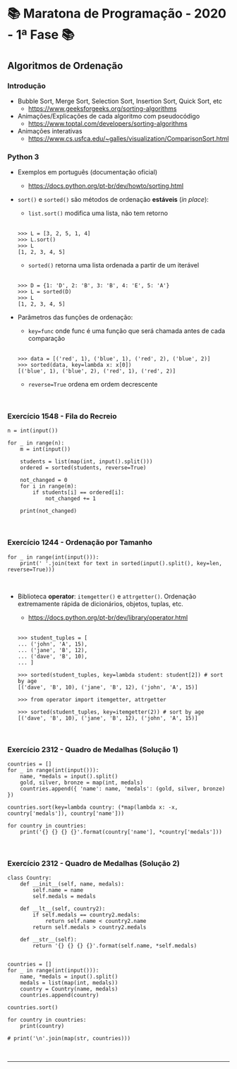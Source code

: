 # :books: Maratona de Programação - 2020 - 1ª Fase :books:

## Algoritmos de Ordenação

### Introdução
  - Bubble Sort, Merge Sort, Selection Sort, Insertion Sort, Quick Sort, etc
    - https://www.geeksforgeeks.org/sorting-algorithms
  - Animações/Explicações de cada algoritmo com pseudocódigo
    - https://www.toptal.com/developers/sorting-algorithms
  - Animações interativas
    - https://www.cs.usfca.edu/~galles/visualization/ComparisonSort.html

### Python 3
- Exemplos em português (documentação oficial)
  - https://docs.python.org/pt-br/dev/howto/sorting.html
- ```sort()``` e ```sorted()``` são métodos de ordenação **estáveis** (_in place_):

  - ```list.sort()``` modifica uma lista, não tem retorno
  <br />

  ```py3
  >>> L = [3, 2, 5, 1, 4]
  >>> L.sort()
  >>> L
  [1, 2, 3, 4, 5]
  ```

  - ```sorted()``` retorna uma lista ordenada a partir de um iterável
  <br />

  ```py3
  >>> D = {1: 'D', 2: 'B', 3: 'B', 4: 'E', 5: 'A'}
  >>> L = sorted(D)
  >>> L
  [1, 2, 3, 4, 5]
  ```

- Parâmetros das funções de ordenação:

  - ```key=func``` onde func é uma função que será chamada antes de cada comparação
  <br />

  ```py3
  >>> data = [('red', 1), ('blue', 1), ('red', 2), ('blue', 2)]
  >>> sorted(data, key=lambda x: x[0])
  [('blue', 1), ('blue', 2), ('red', 1), ('red', 2)]
  ```

  - ```reverse=True``` ordena em ordem decrescente

<br/>

### Exercício 1548 - Fila do Recreio
```py3
n = int(input())

for _ in range(n):
    m = int(input())

    students = list(map(int, input().split()))
    ordered = sorted(students, reverse=True)

    not_changed = 0
    for i in range(m):
        if students[i] == ordered[i]:
            not_changed += 1

    print(not_changed)
```

<br />

### Exercício 1244 - Ordenação por Tamanho
```py3
for _ in range(int(input())):
    print(' '.join(text for text in sorted(input().split(), key=len, reverse=True)))
```

<br />

- Biblioteca **operator**: ```itemgetter()``` e ```attrgetter()```. Ordenação extremamente rápida de dicionários, objetos, tuplas, etc.
  - https://docs.python.org/pt-br/dev/library/operator.html
  <br />

  ```py3
  >>> student_tuples = [
  ... ('john', 'A', 15),
  ... ('jane', 'B', 12),
  ... ('dave', 'B', 10),
  ... ]

  >>> sorted(student_tuples, key=lambda student: student[2]) # sort by age
  [('dave', 'B', 10), ('jane', 'B', 12), ('john', 'A', 15)]

  >>> from operator import itemgetter, attrgetter

  >>> sorted(student_tuples, key=itemgetter(2)) # sort by age
  [('dave', 'B', 10), ('jane', 'B', 12), ('john', 'A', 15)]
  ```

<br />

### Exercício 2312 - Quadro de Medalhas (Solução 1)
```py3
countries = []
for _ in range(int(input())):
    name, *medals = input().split()
    gold, silver, bronze = map(int, medals)
    countries.append({ 'name': name, 'medals': (gold, silver, bronze) })

countries.sort(key=lambda country: (*map(lambda x: -x, country['medals']), country['name']))

for country in countries:
    print('{} {} {} {}'.format(country['name'], *country['medals']))
```

<br />

### Exercício 2312 - Quadro de Medalhas (Solução 2)
```py3
class Country:
    def __init__(self, name, medals):
        self.name = name
        self.medals = medals

    def __lt__(self, country2):
        if self.medals == country2.medals:
            return self.name < country2.name
        return self.medals > country2.medals

    def __str__(self):
        return '{} {} {} {}'.format(self.name, *self.medals)


countries = []
for _ in range(int(input())):
    name, *medals = input().split()
    medals = list(map(int, medals))
    country = Country(name, medals)
    countries.append(country)

countries.sort()

for country in countries:
    print(country)

# print('\n'.join(map(str, countries)))
```

<br />

<hr />
